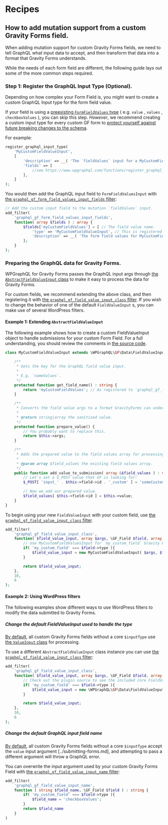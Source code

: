 # Recipes

## How to add mutation support from a custom Gravity Forms field.

When adding mutation support for custom Gravity Forms fields, we need to tell GraphQL what input data to accept, and then transform that data into a format that Gravity Forms understands.

While the needs of each form field are different, the following guide lays out some of the more common steps required.

### Step 1: Register the GraphQL Input Type (Optional).

Depending on how complex your Form Field is, you might want to create a custom GraphQL Input type for the form field value.

If your field is using a [preexisting `FormFieldValues` type](https://github.com/harness-software/wp-graphql-gravity-forms/blob/develop/src/Type/Input/FormFieldValuesInput.php#L34) ( e.g. `value` , `values` , `checkboxValues` ), you can skip this step. _However_, we recommend creating a custom input type for every custom GF form to [protect yourself against future breaking changes to the schema](https://www.apollographql.com/blog/graphql/basics/designing-graphql-mutations/).

For example:

```php
register_graphql_input_type(
	'MyCustomFieldValueInput',
	[
		'description' => __( 'The `fieldValues` input for a MyCustomField field.', 'my-plugin' ),
		'fields' => [ 
			//see https://www.wpgraphql.com/functions/register_graphql_input_type/
		],
	]
);
```

You would then add the GraphQL input field to `FormFieldValuesInput` with [the `graphql_gf_form_field_values_input_fields` filter](../actions-and-filters.md#graphql_gf_form_field_values_input_fields):

```php
// Add the custom input field to the mutation `fieldValues` input.
add_filter(
	'graphql_gf_form_field_values_input_fields',
	function( array $fields ) : array {
		$fields['myCustomFieldValues'] = [ // The field value name.
			'type' => 'MyCustomFieldValueInput', // This is registered above.
			'description' => __( 'The form field values for MyCustomField fields.', 'my-plugin'),
		];
	}
);
```

### Preparing the GraphQL data for Gravity Forms.

WPGraphQL for Gravity Forms passes the GraphQL input args through [the `AbstractFieldValueInput` class](https://github.com/harness-software/wp-graphql-gravity-forms/blob/develop/src/Data/FieldValueInput/AbstractFieldValueInput.php) to make it easy to process the data for Gravity Forms.

For custom fields, we recommend extending the above class, and then registering it with [the `graphql_gf_field_value_input_class` filter](../actions-and-filters.md#graphql_gf_field_value_input). If you wish to change the behavior of one of the default `FieldValueInput` s, you can make use of several WordPress filters.

#### Example 1: Extending `AbstractFieldValueInput`

The following example shows how to create a custom FieldValueInput object to handle submissions for your custom Form Field. For a full understanding, you should review the comments in [the source code](https://github.com/harness-software/wp-graphql-gravity-forms/blob/develop/src/Data/FieldValueInput/AbstractFieldValueInput.php).

```php
class MyCustomFieldValueInput extends \WPGraphQL\GF\Data\FieldValueInput\AbstractFieldValueInput {

	/**
	 * Gets the key for the GraphQL field value input.
	 *
	 * E.g. `nameValues`.
	 */
	protected function get_field_name() : string {
		return 'myCustomFieldValues'; // As registered to `graphql_gf_form_field_values_input_fields` above.
	}

	/**
	 * Converts the field value args to a format GravityForms can understand.
	 *
	 * @return string|array the sanitized value.
	 */
	protected function prepare_value() {
		// You probably want to replace this.
		return $this->args;
	}

	/**
	 * Adds the prepared value to the field values array for processing by Gravity Forms.
	 *
	 * @param array $field_values the existing field values array.
	 */
	public function add_value_to_submission( array &$field_values ) : void {
		// Let's set a $_POST value that GF is looking for:
		$_POST[ 'input_' . $this->field->id . '_custom' ] = 'someCustomValue';

		// Now we add our prepared value.
		$field_values[ $this->field->id ] = $this->value;
	}
}
```

To begin using your new `FieldValueInput` with your custom field, use [the `graphql_gf_field_value_input_class` filter](../actions-and-filters.md#graphql_gf_field_value_input_class).

```php
add_filter(
	'graphql_gf_field_value_input_class',
	function( $field_value_input, array $args, \GF_Field $field, array $form, $entry, bool $is_draft_mutation ) {
		// Use MyCustomFieldValuesInput for `my_custom_field` Gravity Forms fields.
		if( 'my_custom_field' === $field->type ){
			$field_value_input = new MyCustomFieldValueInput( $args, $form, $is_draft, $field, $entry );
		}

		return $field_value_input;
	},
	10,
	6
);
```

#### Example 2: Using WordPress filters

The following examples show different ways to use WordPress filters to modify the data submitted to Gravity Forms.

##### Change the default FieldValueInput used to handle the type

[By default](../form-field-support.md), all custom Gravity Forms fields without a core `$inputType` use [the `ValueInput` class](../submitting-forms.md) for processing.

To use a different `AbstractFieldValueInput` class instance you can use [the `graphql_gf_field_value_input_class` filter](../actions-and-filters.md#graphql_gf_field_value_input_class):

```php
add_filter(
	'graphql_gf_field_value_input_class',
	function( $field_value_input, array $args, \GF_Field $field, array $form, $entry, bool $is_draft_mutation ) {
		// Check out the plugin source to see the included core FieldValueInput classes to chose from.
		if( 'my_custom_field' === $field->type ){
			$field_value_input = new \WPGraphQL\GF\Data\FieldValueInput\CheckboxValuesInput( $args, $form, $is_draft, $field, $entry );
		}

		return $field_value_input;
	},
	10,
	6
);
```

##### Change the default GraphQL input field name

[By default](../form-field-support.md), all custom Gravity Forms fields without a core `$inputType` accept the `value` input argument [../submitting-forms.md], and attempting to pass a different argument will throw a GraphQL error. 

You can overwrite the input argument used by your custom Gravity Forms Field with [the `graphql_gf_field_value_input_name` filter](../actions-and-filters.md#graphql_gf_field_value_input_name):

```php
add_filter(
	'graphql_gf_field_value_input_name',
	function ( string $field_name, \GF_Field $field ) : string {
		if( 'my_custom_field' === $field->type ){
			$field_name = 'checkboxValues';
		}
		return $field_name
	}
)
```

